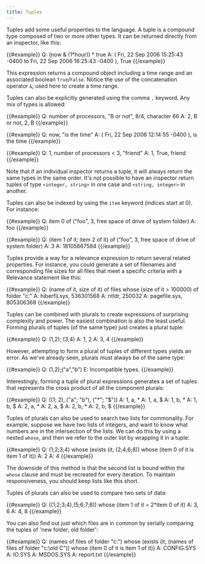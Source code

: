 ```yaml
---
title: Tuples
---
```


Tuples add some useful properties to the language. A tuple is a compound type
composed of two or more other types. It can be returned directly from an
inspector, like this:

{{#example}}
Q: (now & (1*hour)) * true
A: ( Fri, 22 Sep 2006 15:25:43 -0400 to Fri, 22 Sep 2006 16:25:43 -0400 ), True
{{/example}}

This expression returns a compound object including a time range and an
associated boolean `True`/`False`. Notice the use of the concatenation operator
`&`, used here to create a time range.

Tuples can also be explicitly generated using the comma `,` keyword. Any mix of
types is allowed:

{{#example}}
Q: number of processors, "B or not", 8/4, character 66
A: 2, B or not, 2, B
{{/example}}

{{#example}}
Q: now, "is the time"
A: ( Fri, 22 Sep 2006 12:14:55 -0400 ), is the time
{{/example}}

{{#example}}
Q: 1, number of processors < 3, "friend"
A: 1, True, friend
{{/example}}

Note that if an individual inspector returns a tuple, it will always return the
same types in the same order. It's not possible to have an inspector return
tuples of type `<integer, string>` in one case and `<string, integer>` in
another.

Tuples can also be indexed by using the `item` keyword (indices start at 0). For
instance:

{{#example}}
Q: item 0 of ("foo", 3, free space of drive of system folder)
A: foo
{{/example}}

{{#example}}
Q: (item 1 of it; item 2 of it) of ("foo", 3, free space of drive of system folder)
A: 3
A: 18105667584
{{/example}}

Tuples provide a way for a relevance expression to return several related
properties. For instance, you could generate a set of filenames and
corresponding file sizes for all files that meet a specific criteria with a
Relevance statement like this:

{{#example}}
Q: (name of it, size of it) of files whose (size of it > 100000) of folder "c:"
A: hiberfil.sys, 536301568
A: ntldr, 250032
A: pagefile.sys, 805306368
{{/example}}

Tuples can be combined with plurals to create expressions of surprising
complexity and power. The easiest combination is also the least useful. Forming
plurals of tuples (of the same type) just creates a plural tuple:

{{#example}}
Q: (1,2); (3,4)
A: 1, 2
A: 3, 4
{{/example}}

However, attempting to form a plural of tuples of different types yields an
error. As we've already seen, plurals must always be of the same type:

{{#example}}
Q: (1,2);("a","b")
E: Incompatible types.
{{/example}}

Interestingly, forming a tuple of plural expressions generates a set of tuples
that represents the cross product of all the component plurals:

{{#example}}
Q: ((1; 2), ("a"; "b"), ("*"; "$"))
A: 1, a, *
A: 1, a, $
A: 1, b, *
A: 1, b, $
A: 2, a, *
A: 2, a, $
A: 2, b, *
A: 2, b, $
{{/example}}

Tuples of plurals can also be used to search two lists for commonality. For
example, suppose we have two lists of integers, and want to know what numbers
are in the intersection of the lists. We can do this by using a nested `whose`,
and then we refer to the outer list by wrapping it in a tuple:

{{#example}}
Q: (1;2;3;4) whose (exists (it, (2;4;6;8)) whose (item 0 of it is item 1 of it))
A: 2
A: 4
{{/example}}

The downside of this method is that the second list is bound within the `whose`
clause and must be recreated for every iteration. To maintain responsiveness,
you should keep lists like this short.

Tuples of plurals can also be used to compare two sets of data:

{{#example}}
Q: ((1;2;3;4),(5;6;7;8)) whose (item 1 of it = 2*item 0 of it)
A: 3, 6
A: 4, 8
{{/example}}

You can also find out just which files are in common by serially comparing the
tuples of 'new folder, old folder':

{{#example}}
Q: (names of files of folder "c:\") whose (exists (it, (names of files of folder "c:\old C")) whose (item 0 of it is item 1 of it))
A: CONFIG.SYS
A: IO.SYS
A: MSDOS.SYS
A: report.txt
{{/example}}
